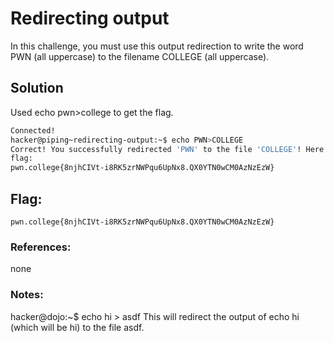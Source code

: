 # Redirecting output
In this challenge, you must use this output redirection to write the word PWN (all uppercase) to the filename COLLEGE (all uppercase).

## Solution
Used echo pwn>college to get the flag.
```sh
Connected!
hacker@piping~redirecting-output:~$ echo PWN>COLLEGE
Correct! You successfully redirected 'PWN' to the file 'COLLEGE'! Here is your
flag:
pwn.college{8njhCIVt-i8RK5zrNWPqu6UpNx8.QX0YTN0wCM0AzNzEzW}
```

## Flag: 

```
pwn.college{8njhCIVt-i8RK5zrNWPqu6UpNx8.QX0YTN0wCM0AzNzEzW}
```

### References:
none

### Notes:
hacker@dojo:~$ echo hi > asdf
This will redirect the output of echo hi (which will be hi) to the file asdf.
